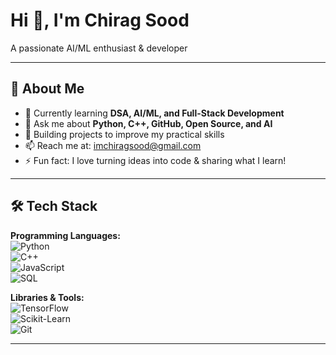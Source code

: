 
# Hi 👋, I'm Chirag Sood
A passionate AI/ML enthusiast & developer   

---

## 🚀 About Me
- 🌱 Currently learning **DSA, AI/ML, and Full-Stack Development**
- 💬 Ask me about **Python, C++, GitHub, Open Source, and AI**  
- 🌟 Building projects to improve my practical skills  
- 📫 Reach me at: imchiragsood@gmail.com  
- ⚡ Fun fact: I love turning ideas into code & sharing what I learn!  

---

## 🛠 Tech Stack
**Programming Languages:**  
![Python](https://img.shields.io/badge/-Python-blue?logo=python&logoColor=white)  
![C++](https://img.shields.io/badge/-C++-00599C?logo=cplusplus&logoColor=white)  
![JavaScript](https://img.shields.io/badge/-JavaScript-yellow?logo=javascript&logoColor=black)  
![SQL](https://img.shields.io/badge/-SQL-black?logo=postgresql&logoColor=white)  

**Libraries & Tools:**  
![TensorFlow](https://img.shields.io/badge/-TensorFlow-orange?logo=tensorflow&logoColor=white)  
![Scikit-Learn](https://img.shields.io/badge/-Scikit--Learn-blue?logo=scikitlearn&logoColor=white)  
![Git](https://img.shields.io/badge/-Git-black?logo=git&logoColor=white)  

---

